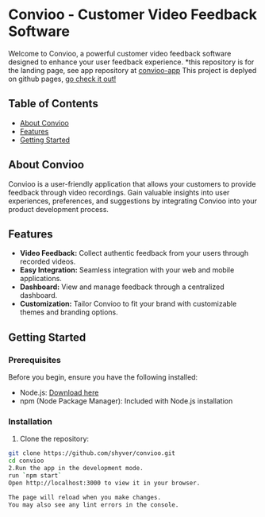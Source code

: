 # Convioo - Customer Video Feedback Software

Welcome to Convioo, a powerful customer video feedback software designed to enhance your user feedback experience.
*this repository is for the landing page, see app repository at [convioo-app](https://github.com/shyver/convioo-app)
This project is deplyed on github pages, [go check it out!](https://shyver.github.io/convioo/)

## Table of Contents
- [About Convioo](#about-convioo)
- [Features](#features)
- [Getting Started](#getting-started)

## About Convioo

Convioo is a user-friendly application that allows your customers to provide feedback through video recordings. Gain valuable insights into user experiences, preferences, and suggestions by integrating Convioo into your product development process.

## Features

- **Video Feedback:** Collect authentic feedback from your users through recorded videos.
- **Easy Integration:** Seamless integration with your web and mobile applications.
- **Dashboard:** View and manage feedback through a centralized dashboard.
- **Customization:** Tailor Convioo to fit your brand with customizable themes and branding options.

## Getting Started

### Prerequisites

Before you begin, ensure you have the following installed:

- Node.js: [Download here](https://nodejs.org/)
- npm (Node Package Manager): Included with Node.js installation

### Installation

1. Clone the repository:

```bash
git clone https://github.com/shyver/convioo.git
cd convioo
2.Run the app in the development mode.
run `npm start`
Open http://localhost:3000 to view it in your browser.

The page will reload when you make changes.
You may also see any lint errors in the console.
